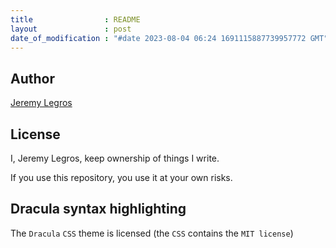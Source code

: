 ```yaml
---
title                : README
layout               : post
date_of_modification : "#date 2023-08-04 06:24 1691115887739957772 GMT"
---
```

## Author

[Jeremy Legros](https://github.com/jeremyvlegros)

## License

I, Jeremy Legros, keep ownership of things I write.

If you use this repository, you use it at your own risks.

## Dracula syntax highlighting

The `Dracula` `CSS` theme is licensed (the `CSS` contains the `MIT license`)
